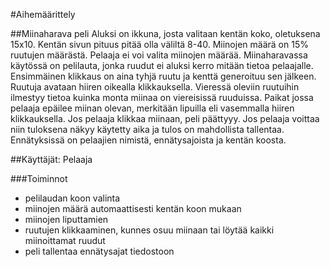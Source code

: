 #Aihemäärittely 

##Miinaharava peli
Aluksi on ikkuna, josta valitaan kentän koko, oletuksena 15x10. Kentän sivun pituus pitää olla väliltä 8-40. Miinojen määrä on 15% ruutujen määrästä. Pelaaja ei voi valita miinojen määrää.
Miinaharavassa käytössä on pelilauta, jonka ruudut ei aluksi kerro mitään tietoa pelaajalle. Ensimmäinen klikkaus on aina tyhjä ruutu ja kenttä generoituu sen jälkeen. Ruutuja avataan hiiren oikealla klikkauksella. Vieressä oleviin ruutuihin ilmestyy tietoa kuinka monta miinaa on viereisissä ruuduissa. Paikat jossa pelaaja epäilee miinan olevan, merkitään lipuilla eli vasemmalla hiiren klikkauksella. Jos pelaaja klikkaa miinaan, peli päättyyy. Jos pelaaja voittaa niin tuloksena näkyy käytetty aika ja tulos on mahdollista tallentaa.
Ennätyksissä on pelaajien nimistä, ennätysajoista ja kentän koosta.

##Käyttäjät: Pelaaja

###Toiminnot

* pelilaudan koon valinta
* miinojen määrä automaattisesti kentän koon mukaan
* miinojen liputtamien
* ruutujen klikkaaminen, kunnes osuu miinaan tai löytää kaikki miinoittamat ruudut
* peli tallentaa ennätysajat tiedostoon


